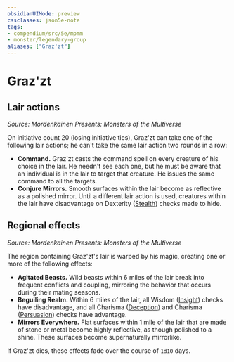 ```yaml
---
obsidianUIMode: preview
cssclasses: json5e-note
tags:
- compendium/src/5e/mpmm
- monster/legendary-group
aliases: ["Graz'zt"]
---
```

# Graz'zt

## Lair actions
_Source: Mordenkainen Presents: Monsters of the Multiverse_

On initiative count 20 (losing initiative ties), Graz'zt can take one of the following lair actions; he can't take the same lair action two rounds in a row:

- **Command.** Graz'zt casts the command spell on every creature of his choice in the lair. He needn't see each one, but he must be aware that an individual is in the lair to target that creature. He issues the same command to all the targets.  
- **Conjure Mirrors.** Smooth surfaces within the lair become as reflective as a polished mirror. Until a different lair action is used, creatures within the lair have disadvantage on Dexterity ([Stealth](z_compendium/rules/skills.md#Stealth)) checks made to hide.  

## Regional effects
_Source: Mordenkainen Presents: Monsters of the Multiverse_

The region containing Graz'zt's lair is warped by his magic, creating one or more of the following effects:

- **Agitated Beasts.** Wild beasts within 6 miles of the lair break into frequent conflicts and coupling, mirroring the behavior that occurs during their mating seasons.  
- **Beguiling Realm.** Within 6 miles of the lair, all Wisdom ([Insight](z_compendium/rules/skills.md#Insight)) checks have disadvantage, and all Charisma ([Deception](z_compendium/rules/skills.md#Deception)) and Charisma ([Persuasion](z_compendium/rules/skills.md#Persuasion)) checks have advantage.  
- **Mirrors Everywhere.** Flat surfaces within 1 mile of the lair that are made of stone or metal become highly reflective, as though polished to a shine. These surfaces become supernaturally mirrorlike.  

If Graz'zt dies, these effects fade over the course of `1d10` days.